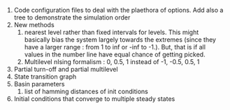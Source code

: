 1. Code configuration files to deal with the plaethora of options. Add also a tree to demonstrate the simulation order
2. New methods
    1. nearest level rather than fixed intervals for levels. This might basically bias the system largely towards the extremes (since they have a larger range : from 1 to inf or -inf to -1.). But, that is if all values in the number line have equal chance of getting picked. 
    2. Multilevel nIsing formalism : 0, 0.5, 1 instead of -1, -0.5, 0.5, 1
3. Partial turn-off and partial multilevel
4. State transition graph
5. Basin parameters
    1. list of hamming distances of init conditions
6. Initial conditions that converge to multiple steady states
